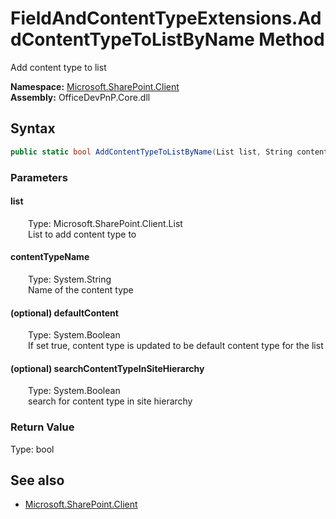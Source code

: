 # FieldAndContentTypeExtensions.AddContentTypeToListByName Method  
Add content type to list  

**Namespace:** [Microsoft.SharePoint.Client](Microsoft.SharePoint.Client.md)  
**Assembly:** OfficeDevPnP.Core.dll  
## Syntax
```C#
public static bool AddContentTypeToListByName(List list, String contentTypeName, Boolean defaultContent, Boolean searchContentTypeInSiteHierarchy)
```
### Parameters
#### list  
&emsp;&emsp;Type: Microsoft.SharePoint.Client.List  
&emsp;&emsp;List to add content type to  

#### contentTypeName  
&emsp;&emsp;Type: System.String  
&emsp;&emsp;Name of the content type  

#### (optional) defaultContent  
&emsp;&emsp;Type: System.Boolean  
&emsp;&emsp;If set true, content type is updated to be default content type for the list  

#### (optional) searchContentTypeInSiteHierarchy  
&emsp;&emsp;Type: System.Boolean  
&emsp;&emsp;search for content type in site hierarchy  

### Return Value
Type: bool  

## See also
- [Microsoft.SharePoint.Client](Microsoft.SharePoint.Client.md)
